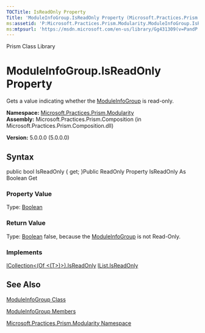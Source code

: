 ```yaml
---
TOCTitle: IsReadOnly Property
Title: 'ModuleInfoGroup.IsReadOnly Property (Microsoft.Practices.Prism.Modularity)'
ms:assetid: 'P:Microsoft.Practices.Prism.Modularity.ModuleInfoGroup.IsReadOnly'
ms:mtpsurl: 'https://msdn.microsoft.com/en-us/library/Gg431309(v=PandP.50)'
---
```


Prism Class Library

ModuleInfoGroup.IsReadOnly Property
=======================================

Gets a value indicating whether the [ModuleInfoGroup](https://msdn.microsoft.com/library/microsoft.practices.prism.modularity.moduleinfogroup) is read-only.

**Namespace:** [Microsoft.Practices.Prism.Modularity](https://msdn.microsoft.com/library/microsoft.practices.prism.modularity)
**Assembly:** Microsoft.Practices.Prism.Composition (in Microsoft.Practices.Prism.Composition.dll)

**Version:** 5.0.0.0 (5.0.0.0)

## Syntax


public bool IsReadOnly { get; }Public ReadOnly Property IsReadOnly As Boolean Get
### Property Value

Type: [Boolean](http://msdn.microsoft.com/en-us/library/a28wyd50)
### Return Value

Type: [Boolean](http://msdn.microsoft.com/en-us/library/a28wyd50)
false, because the [ModuleInfoGroup](https://msdn.microsoft.com/library/microsoft.practices.prism.modularity.moduleinfogroup) is not Read-Only.
### Implements

[ICollection&lt;(Of &lt;(T&gt;)&gt;).IsReadOnly](http://msdn.microsoft.com/en-us/library/0cfatk9t)
[IList.IsReadOnly](http://msdn.microsoft.com/en-us/library/h3a2x6hz)

See Also
--------


[ModuleInfoGroup Class](https://msdn.microsoft.com/library/microsoft.practices.prism.modularity.moduleinfogroup)

[ModuleInfoGroup Members](https://msdn.microsoft.com/allmembers.t:microsoft.practices.prism.modularity.moduleinfogroup)

[Microsoft.Practices.Prism.Modularity Namespace](https://msdn.microsoft.com/library/microsoft.practices.prism.modularity)
